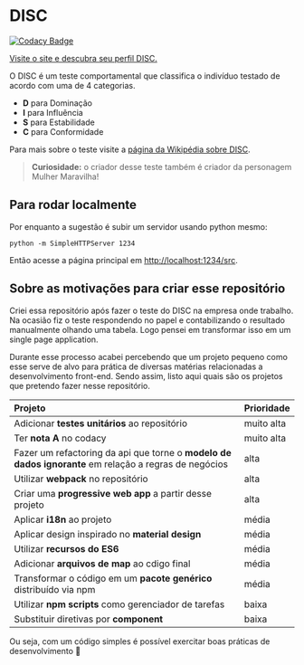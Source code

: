# DISC

[![Codacy Badge](https://api.codacy.com/project/badge/Grade/d058b27bd11e4c039341d4b60c89c931)](https://www.codacy.com/app/josetelesmaciel/teste-disc?utm_source=github.com&utm_medium=referral&utm_content=teles/teste-disc&utm_campaign=badger)

[Visite o site e descubra seu perfil DISC.](http://disc.surge.sh/src)

O DISC é um teste comportamental que classifica o indivíduo testado de acordo com uma de 4 categorias. 

* **D** para Dominação
* **I** para Influência
* **S** para Estabilidade
* **C** para Conformidade

Para mais sobre o teste visite a [página da Wikipédia sobre DISC](https://pt.wikipedia.org/wiki/DISC_(psicologia)).

> **Curiosidade:** o criador desse teste também é criador da personagem Mulher Maravilha!

## Para rodar localmente

Por enquanto a sugestão é subir um servidor usando python mesmo:

```shell
python -m SimpleHTTPServer 1234
```

Então acesse a página principal em [http://localhost:1234/src](http://localhost:1234/src).

## Sobre as motivações para criar esse repositório

Criei essa repositório após fazer o teste do DISC na empresa onde trabalho. Na ocasião fiz o teste respondendo no papel e contabilizando o resultado manualmente olhando uma tabela. Logo pensei em transformar isso em um single page application.

Durante esse processo acabei percebendo que um projeto pequeno como esse serve de alvo para prática de diversas matérias relacionadas a desenvolvimento front-end. Sendo assim, listo aqui quais são os projetos que pretendo fazer nesse repositório.

| Projeto  | Prioridade |
| :--- | ------------- |
| Adicionar **testes unitários** ao repositório  | muito alta  |
| Ter **nota A** no codacy | muito alta |
| Fazer um refactoring da api que torne o **modelo de dados ignorante** em relação a regras de negócios  | alta  |
| Utilizar **webpack** no repositório | alta|
| Criar uma **progressive web app** a partir desse projeto | alta| 
| Aplicar **i18n** ao projeto | média |
| Aplicar design inspirado no **material design**  | média  |
| Utilizar **recursos do ES6** | média |
| Adicionar **arquivos de map** ao cdigo final | média| 
| Transformar o código em um **pacote genérico** distribuído via npm | média |
| Utilizar **npm scripts** como gerenciador de tarefas  | baixa  |
| Substituir diretivas por **component** | baixa |

Ou seja, com um código simples é possível exercitar boas práticas de desenvolvimento :tada:



